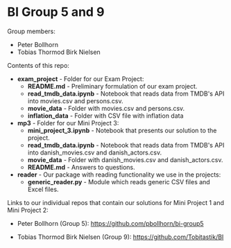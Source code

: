 # BI Group 5 and 9

Group members:
- Peter Bollhorn
- Tobias Thormod Birk Nielsen

Contents of this repo:
- **exam_project** - Folder for our Exam Project:
  - **README.md** - Preliminary formulation of our exam project.
  - **read_tmdb_data.ipynb** - Notebook that reads data from TMDB's API into movies.csv and persons.csv.
  - **movie_data** - Folder with movies.csv and persons.csv.
  - **inflation_data** - Folder with CSV file with inflation data
- **mp3** - Folder for our Mini Project 3:
  - **mini_project_3.ipynb** - Notebook that presents our solution to the project.
  - **read_tmdb_data.ipynb** - Notebook that reads data from TMDB's API into danish_movies.csv and danish_actors.csv.
  - **movie_data** - Folder with danish_movies.csv and danish_actors.csv.
  - **README.md** - Answers to questions.
- **reader** - Our package with reading functionality we use in the projects:
  - **generic_reader.py** - Module which reads generic CSV files and Excel files.



Links to our individual repos that contain our solutions for Mini Project 1 and Mini Project 2:

- Peter Bollhorn (Group 5): https://github.com/pbollhorn/bi-group5

- Tobias Thormod Birk Nielsen (Group 9): https://github.com/Tobitastik/BI
